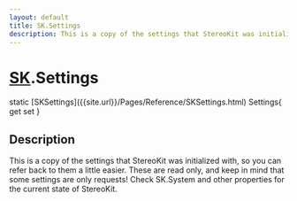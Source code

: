```yaml
---
layout: default
title: SK.Settings
description: This is a copy of the settings that StereoKit was initialized with, so you can refer back to them a little easier. These are read only, and keep in mind that some settings are only requests! Check SK.System and other properties for the current state of StereoKit.
---
```

# [SK]({{site.url}}/Pages/Reference/SK.html).Settings

<div class='signature' markdown='1'>
static [SKSettings]({{site.url}}/Pages/Reference/SKSettings.html) Settings{ get set }
</div>

## Description
This is a copy of the settings that StereoKit was
initialized with, so you can refer back to them a little easier.
These are read only, and keep in mind that some settings are
only requests! Check SK.System and other properties for the
current state of StereoKit.

